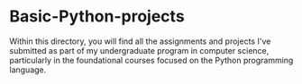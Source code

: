 # Basic-Python-projects
Within this directory, you will find all the assignments and projects I've submitted as part of my undergraduate program in computer science, particularly in the foundational courses focused on the Python programming language.
